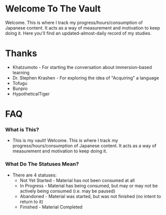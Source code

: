 # Welcome To The Vault
Welcome. This is where I track my progress/hours/consumption of Japanese content. It acts as a way of measurement and motivation to keep doing it. Here you'll find an updated-almost-daily record of my studies.
# Thanks
- Khatzumoto - For starting the conversation about immersion-based learning
- Dr. Stephen Krashen - For exploring the idea of "Acquiring" a language
- Tofugu
- Bunpro
- HypotheticalTiger

# FAQ

### What is This?
- This is my vault! Welcome. This is where I track my progress/hours/consumption of Japanese content. It acts as a way of measurement and motivation to keep doing it.

### What Do The Statuses Mean?
- There are 4 statuses:
	- Not Yet Started - Material has not been consumed at all
	- In Progress - Material has being consumed, but may or may not be actively being consumed (i.e. may be paused)
	- Abandoned - Material was started, but was not finished (no intent to return to it)
	- Finished - Material Completed